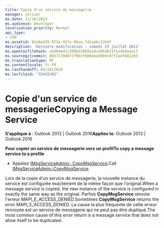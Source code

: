 ```yaml
---
title: Copie d'un service de messagerie
manager: soliver
ms.date: 11/16/2014
ms.audience: Developer
localization_priority: Normal
api_type:
- COM
ms.assetid: 01e8ad76-973a-42fa-96aa-f41aabc12b4f
description: 'Derniére modification : samedi 23 juillet 2011'
ms.openlocfilehash: a4db4ed1c3098226891edca054621fe145daaa1f
ms.sourcegitcommit: 8657170d071f9bcf680aba50b9c07f2a4fb82283
ms.translationtype: MT
ms.contentlocale: fr-FR
ms.lasthandoff: 04/28/2019
ms.locfileid: "33425392"
---
```

# <a name="copying-a-message-service"></a><span data-ttu-id="1c2e0-103">Copie d'un service de messagerie</span><span class="sxs-lookup"><span data-stu-id="1c2e0-103">Copying a Message Service</span></span>

  
  
<span data-ttu-id="1c2e0-104">**S’applique à** : Outlook 2013 | Outlook 2016</span><span class="sxs-lookup"><span data-stu-id="1c2e0-104">**Applies to**: Outlook 2013 | Outlook 2016</span></span> 
  
 <span data-ttu-id="1c2e0-105">**Pour copier un service de messagerie vers un profil**</span><span class="sxs-lookup"><span data-stu-id="1c2e0-105">**To copy a message service to a profile**</span></span>
  
- <span data-ttu-id="1c2e0-106">Appelez [IMsgServiceAdmin:: CopyMsgService](imsgserviceadmin-copymsgservice.md).</span><span class="sxs-lookup"><span data-stu-id="1c2e0-106">Call [IMsgServiceAdmin::CopyMsgService](imsgserviceadmin-copymsgservice.md).</span></span>
    
<span data-ttu-id="1c2e0-107">Lors de la copie d'un service de messagerie, la nouvelle instance du service est configurée exactement de la même façon que l'original.</span><span class="sxs-lookup"><span data-stu-id="1c2e0-107">When a message service is copied, the new instance of the service is configured in exactly the same way as the original.</span></span> <span data-ttu-id="1c2e0-108">Parfois **CopyMsgService** renvoie l'erreur MAPI_E_ACCESS_DENIED.</span><span class="sxs-lookup"><span data-stu-id="1c2e0-108">Sometimes **CopyMsgService** returns the error MAPI_E_ACCESS_DENIED.</span></span> <span data-ttu-id="1c2e0-109">La cause la plus fréquente de cette erreur renvoyée est un service de messagerie qui ne peut pas être dupliqué.</span><span class="sxs-lookup"><span data-stu-id="1c2e0-109">The most common cause of this error return is a message service that does not allow itself to be duplicated.</span></span> 
  

